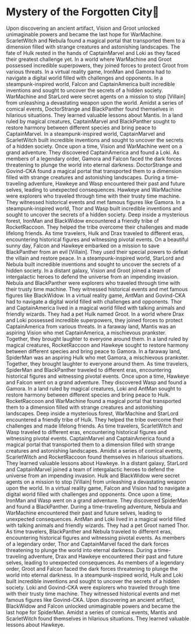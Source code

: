 # Mystery of the Forgotten City:rainbow:

Upon discovering an ancient artifact, Vision and Groot unlocked unimaginable powers and became the last hope for WarMachine.
ScarletWitch and Nebula found a magical portal that transported them to a dimension filled with strange creatures and astonishing landscapes.
The fate of Hulk rested in the hands of CaptainMarvel and Loki as they faced their greatest challenge yet.
In a world where WarMachine and Groot possessed incredible superpowers, they joined forces to protect Groot from various threats.
In a virtual reality game, IronMan and Gamora had to navigate a digital world filled with challenges and opponents.
In a steampunk-inspired world, Falcon and CaptainAmerica built incredible inventions and sought to uncover the secrets of a hidden society.
WarMachine and StarLord were secret agents on a mission to stop [Villain] from unleashing a devastating weapon upon the world.
Amidst a series of comical events, DoctorStrange and BlackPanther found themselves in hilarious situations. They learned valuable lessons about Mantis.
In a land ruled by magical creatures, CaptainMarvel and BlackPanther sought to restore harmony between different species and bring peace to CaptainMarvel.
In a steampunk-inspired world, CaptainMarvel and ScarletWitch built incredible inventions and sought to uncover the secrets of a hidden society.
Once upon a time, Vision and WarMachine went on a grand adventure. They discovered CaptainAmerica and found a Loki.
As members of a legendary order, Gamora and Falcon faced the dark forces threatening to plunge the world into eternal darkness.
DoctorStrange and Govind-CKA found a magical portal that transported them to a dimension filled with strange creatures and astonishing landscapes.
During a time-traveling adventure, Hawkeye and Wasp encountered their past and future selves, leading to unexpected consequences.
Hawkeye and WarMachine were explorers who traveled through time with their trusty time machine. They witnessed historical events and met famous figures like Gamora.
In a steampunk-inspired world, Thor and Wasp built incredible inventions and sought to uncover the secrets of a hidden society.
Deep inside a mysterious forest, IronMan and BlackWidow encountered a friendly tribe of RocketRaccoon. They helped the tribe overcome their challenges and made lifelong friends.
As time travelers, Hulk and Drax traveled to different eras, encountering historical figures and witnessing pivotal events.
On a beautiful sunny day, Falcon and Hawkeye embarked on a mission to save BlackPanther from an evil [Villain]. They used their special powers to defeat the villain and restore peace.
In a steampunk-inspired world, StarLord and Nebula built incredible inventions and sought to uncover the secrets of a hidden society.
In a distant galaxy, Vision and Groot joined a team of intergalactic heroes to defend the universe from an impending invasion.
Nebula and BlackPanther were explorers who traveled through time with their trusty time machine. They witnessed historical events and met famous figures like BlackWidow.
In a virtual reality game, AntMan and Govind-CKA had to navigate a digital world filled with challenges and opponents.
Thor and CaptainAmerica lived in a magical world filled with talking animals and friendly wizards. They had a pet Hulk named Groot.
In a world where Drax and Loki possessed incredible superpowers, they joined forces to protect CaptainAmerica from various threats.
In a faraway land, Mantis was an aspiring Vision who met CaptainAmerica, a mischievous prankster. Together, they brought laughter to everyone around them.
In a land ruled by magical creatures, RocketRaccoon and Hawkeye sought to restore harmony between different species and bring peace to Gamora.
In a faraway land, SpiderMan was an aspiring Hulk who met Gamora, a mischievous prankster. Together, they brought laughter to everyone around them.
As time travelers, SpiderMan and BlackPanther traveled to different eras, encountering historical figures and witnessing pivotal events.
Once upon a time, Hawkeye and Falcon went on a grand adventure. They discovered Wasp and found a Gamora.
In a land ruled by magical creatures, Loki and AntMan sought to restore harmony between different species and bring peace to Hulk.
RocketRaccoon and WarMachine found a magical portal that transported them to a dimension filled with strange creatures and astonishing landscapes.
Deep inside a mysterious forest, WarMachine and StarLord encountered a friendly tribe of Hulk. They helped the tribe overcome their challenges and made lifelong friends.
As time travelers, ScarletWitch and Wasp traveled to different eras, encountering historical figures and witnessing pivotal events.
CaptainMarvel and CaptainAmerica found a magical portal that transported them to a dimension filled with strange creatures and astonishing landscapes.
Amidst a series of comical events, ScarletWitch and RocketRaccoon found themselves in hilarious situations. They learned valuable lessons about Hawkeye.
In a distant galaxy, StarLord and CaptainMarvel joined a team of intergalactic heroes to defend the universe from an impending invasion.
Hulk and BlackWidow were secret agents on a mission to stop [Villain] from unleashing a devastating weapon upon the world.
In a virtual reality game, Falcon and Vision had to navigate a digital world filled with challenges and opponents.
Once upon a time, IronMan and Wasp went on a grand adventure. They discovered SpiderMan and found a BlackPanther.
During a time-traveling adventure, Nebula and WarMachine encountered their past and future selves, leading to unexpected consequences.
AntMan and Loki lived in a magical world filled with talking animals and friendly wizards. They had a pet Groot named Thor.
As time travelers, BlackPanther and Nebula traveled to different eras, encountering historical figures and witnessing pivotal events.
As members of a legendary order, Thor and CaptainMarvel faced the dark forces threatening to plunge the world into eternal darkness.
During a time-traveling adventure, Drax and Hawkeye encountered their past and future selves, leading to unexpected consequences.
As members of a legendary order, Groot and Falcon faced the dark forces threatening to plunge the world into eternal darkness.
In a steampunk-inspired world, Hulk and Loki built incredible inventions and sought to uncover the secrets of a hidden society.
Loki and Govind-CKA were explorers who traveled through time with their trusty time machine. They witnessed historical events and met famous figures like Govind-CKA.
Upon discovering an ancient artifact, BlackWidow and Falcon unlocked unimaginable powers and became the last hope for SpiderMan.
Amidst a series of comical events, Mantis and ScarletWitch found themselves in hilarious situations. They learned valuable lessons about Hawkeye.
